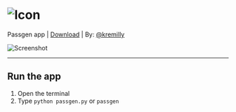# ![Icon](https://i.imgur.com/PGkjoTt.png)

Passgen app | [Download](https://github.com/kremilly/PassGen/releases) | By: [@kremilly](https://github.com/kremilly)

![Screenshot](https://i.imgur.com/u9lncqN.png)

-----

**Run the app**
-----

1. Open the terminal
2. Type ``python passgen.py`` or ``passgen``
